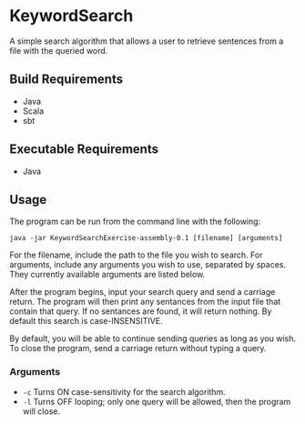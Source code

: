 # KeywordSearch
A simple search algorithm that allows a user to retrieve sentences from a file with the queried word.

## Build Requirements
* Java
* Scala
* sbt

## Executable Requirements
* Java

## Usage
The program can be run from the command line with the following:
```
java -jar KeywordSearchExercise-assembly-0.1 [filename] [arguments]
```
For the filename, include the path to the file you wish to search.  For arguments, include any arguments you wish to use, separated by spaces.  They currently available arguments are listed below.

After the program begins, input your search query and send a carriage return.  The program will then print any sentances from the input file that contain that query.  If no sentances are found, it will return nothing.  By default this search is case-INSENSITIVE.

By default, you will be able to continue sending queries as long as you wish.  To close the program, send a carriage return without typing a query.

### Arguments
* `-c` Turns ON case-sensitivity for the search algorithm.
* `-l` Turns OFF looping; only one query will be allowed, then the program will close.
